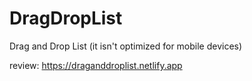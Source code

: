 # DragDropList
Drag and Drop List
(it isn't optimized for mobile devices)

review: https://draganddroplist.netlify.app
